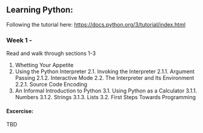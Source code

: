 ## Learning Python:
Following the tutorial here:
https://docs.python.org/3/tutorial/index.html


### Week 1 -
Read and walk through sections 1-3
1. Whetting Your Appetite
2. Using the Python Interpreter
2.1. Invoking the Interpreter
2.1.1. Argument Passing
2.1.2. Interactive Mode
2.2. The Interpreter and Its Environment
2.2.1. Source Code Encoding
3. An Informal Introduction to Python
3.1. Using Python as a Calculator
3.1.1. Numbers
3.1.2. Strings
3.1.3. Lists
3.2. First Steps Towards Programming

#### Excercise:
TBD
